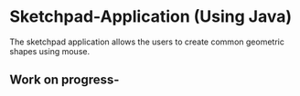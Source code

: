 
# Sketchpad-Application (Using Java)

The sketchpad application allows the users to create common geometric shapes using mouse.

## Work on progress-